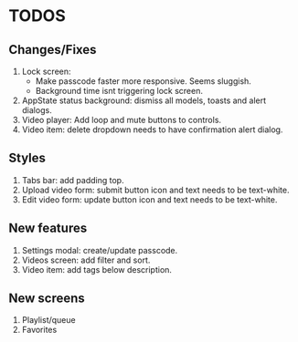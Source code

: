 # TODOS

## Changes/Fixes

1. Lock screen:
   - Make passcode faster more responsive. Seems sluggish.
   - Background time isnt triggering lock screen.
2. AppState status background: dismiss all models, toasts and alert dialogs.
3. Video player: Add loop and mute buttons to controls.
4. Video item: delete dropdown needs to have confirmation alert dialog.

## Styles

1. Tabs bar: add padding top.
2. Upload video form: submit button icon and text needs to be text-white.
3. Edit video form: update button icon and text needs to be text-white.

## New features

1. Settings modal: create/update passcode.
2. Videos screen: add filter and sort.
3. Video item: add tags below description.

## New screens

1. Playlist/queue
2. Favorites
